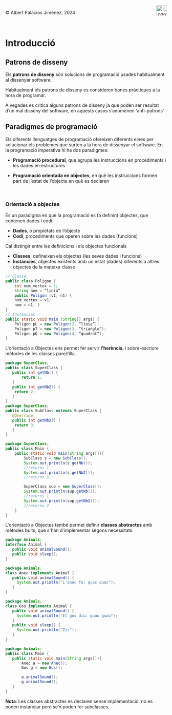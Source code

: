 <div style="display: flex; width: 100%;">
    <div style="flex: 1; padding: 0px;">
        <p>© Albert Palacios Jiménez, 2024</p>
    </div>
    <div style="flex: 1; padding: 0px; text-align: right;">
        <img src="./assets/ieti.png" height="32" alt="Logo de IETI" style="max-height: 32px;">
    </div>
</div>
<br/>

# Introducció

## Patrons de disseny

Els **patrons de disseny** són solucions de programació usades habitualment al dissenyar software.

Habitualment els patrons de disseny es consideren bones pràctiques a la hora de programar.

A vegades es critica alguns patrons de disseny ja que poden ser resultat d’un mal disseny del software, en aquests casos s’anomenen ‘anti-patrons’

## Paradigmes de programació

Els diferents llenguatges de programació ofereixen diferents eines per solucionar els problemes que surten a la hora de dissenyar el software. En la programació imperativa hi ha dos paradigmes:

- **Programació procedural**, que agrupa les instruccions en procediments i les dades en estructures

- **Programació orientada en objectes**, en què les instruccions formen part de l’estat de l’objecte en què es declaren

<center><img src="./assets/funcvsobjs.png" style="max-width: 90%; max-height: 400px;" alt="">
<br/></center>
<br/>

### Orientació a objectes

És un paradigma en què la programació es fa definint objectes, que contenen dades i codi.

- **Dades**, o propietats de l’objecte
- **Codi**, procediments que operen sobre les dades (funcions)

Cal distingir entre les definicions i els objectes funcionals

- **Classes**, defineixen els objectes (les seves dades i funcions)
- **Instàncies**, objectes existents amb un estat (dades) diferents a altres objectes de la mateixa classe 

```java
// Classe
public class Poligon {
	int num_vertex = 1;
	String nom = “linia”
	public Poligon (v1, n1) {
	num_vertex = v1;
	nom = n1; }
}
// Instàncies
public static void Main (String[] args) {
	Poligon pL = new Poligon(2, “linia”);
	Poligon pT = new Poligon(3, “triangle”);
	Poligon pQ = new Poligon(4, “quadrat”);
}
```

L'orientació a Objectes ens permet fer servir **l'herència**, i sobre-escriure mètodes de les classes pare/filla.

```java
package SuperClass;
public class SuperClass {
   public int getNb() {
       return 1;
   }
   public int getNb2() {
   	return 2;
   }
}
package SuperClass;
public class SubClass extends SuperClass {
   @Override
   public int getNb2() {
   	return 3;
   }
}
```
```java
package SuperClass;
public class Main {
    public static void main(String args[]){
        SubClass s = new SubClass();
        System.out.println(s.getNb()); 
        //returns 1
        System.out.println(s.getNb2()); 
        //returns 3

        SuperClass sup = new SuperClass();
        System.out.println(sup.getNb()); 
        //returns 1
        System.out.println(sup.getNb2()); 
        //returns 2
    }
}
```

L'orientació a Objectes tembé permet definir **classes abstractes** amb mètodes buits, que s'han d'implementar segons necessitats.

```java
package Animals;
interface Animal {
   public void animalSound();
   public void sleep();
}
```
```java
package Animals;
class Anec implements Animal {
   public void animalSound() {
     System.out.println("L'anec fa: quac quac");
   }
}
```
```java
package Animals;
class Gos implements Animal {
   public void animalSound() {
     System.out.println("El gos diu: guau guau");
   }
   public void sleep() {
     System.out.println("Zzz");
   }
}
```
```java
package Animals;
public class Main {
   public static void main(String args[]){
       Anec a = new Anec();
       Gos g = new Gos();

       a.animalSound();
       g.animalSound();
   }
}
```

**Nota**: Les classes abstractes es declaren sense implementació, no es poden instanciar però se’n poden fer subclasses.

